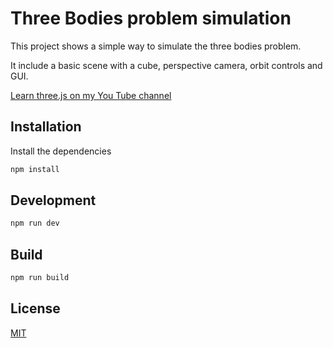 # Three Bodies problem simulation

This project shows a simple way to simulate the three bodies problem. 

It include a basic scene with a cube, perspective camera, orbit controls and GUI.

[Learn three.js on my You Tube channel](https://www.youtube.com/@gianlucalomarco)


## Installation
Install the dependencies

```bash
npm install
```

## Development

```bash
npm run dev
````

## Build
```bash
npm run build
```

## License

[MIT](https://choosealicense.com/licenses/mit/)
